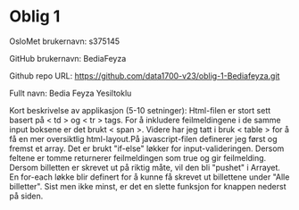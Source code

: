 Oblig 1
=======
OsloMet brukernavn: s375145

GitHub brukernavn: BediaFeyza

Github repo URL: https://github.com/data1700-v23/oblig-1-Bediafeyza.git

Fullt navn: Bedia Feyza Yesiltoklu

Kort beskrivelse av applikasjon (5-10 setninger):
Html-filen er stort sett basert på < td > og < tr > tags. For å inkludere feilmeldingene i de samme input boksene er det brukt < span >. Videre har 
jeg tatt i bruk < table > for å få en mer oversiktlig html-layout.På javascript-filen definerer jeg først og fremst et array. Det er brukt "if-else" løkker for input-valideringen. Dersom
feltene er tomme returnerer feilmeldingen som true og gir feilmelding. Dersom billetten er skrevet ut på riktig måte, vil den bli "pushet" i Arrayet. En for-each løkke blir definert for å kunne få skrevet ut billettene under "Alle billetter".
Sist men ikke minst, er det en slette funksjon for knappen nederst på siden. 

